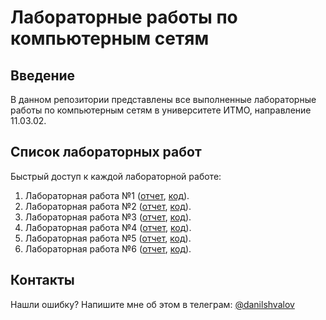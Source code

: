 # Лабораторные работы по компьютерным сетям

## Введение

В данном репозитории представлены все выполненные лабораторные работы по
компьютерным сетям в университете ИТМО, направление 11.03.02.

## Список лабораторных работ

Быстрый доступ к каждой лабораторной работе:

1. Лабораторная работа №1 ([отчет](labs/lab-1/tex/report.pdf),
   [код](labs/lab-1/)).
2. Лабораторная работа №2 ([отчет](labs/lab-2/tex/report.pdf),
   [код](labs/lab-2/)).
3. Лабораторная работа №3 ([отчет](labs/lab-3/tex/report.pdf),
   [код](labs/lab-3/)).
4. Лабораторная работа №4 ([отчет](labs/lab-4/tex/report.pdf),
   [код](labs/lab-4/)).
4. Лабораторная работа №5 ([отчет](labs/lab-5/tex/report.pdf),
   [код](labs/lab-5/)).
4. Лабораторная работа №6 ([отчет](labs/lab-6/tex/report.pdf),
   [код](labs/lab-6/)).

## Контакты

Нашли ошибку? Напишите мне об этом в телеграм:
[@danilshvalov](https://t.me/danilshvalov)
